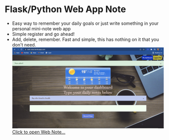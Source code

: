 # Flask/Python Web App Note

* Easy way to remember your daily goals or just write something in your personal mini-note web app
* Simple register and go ahead!
* Add, delete, remember. Fast and simple, this has nothing on it that you don't need.
![Logo](/project/static/screen.jpg)
<a href="https://web-note.herokuapp.com/login">Click to open Web Note...</a>
